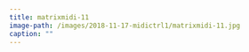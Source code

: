 ```yaml
---
title: matrixmidi-11
image-path: /images/2018-11-17-midictrl1/matrixmidi-11.jpg
caption: ""
---
```

